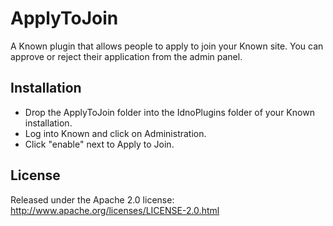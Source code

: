 # ApplyToJoin

A Known plugin that allows people to apply to join your Known site. You can approve or reject their application from the admin panel.

Installation
------------

* Drop the ApplyToJoin folder into the IdnoPlugins folder of your Known installation.
* Log into Known and click on Administration.
* Click "enable" next to Apply to Join.

License
-------

Released under the Apache 2.0 license: http://www.apache.org/licenses/LICENSE-2.0.html
